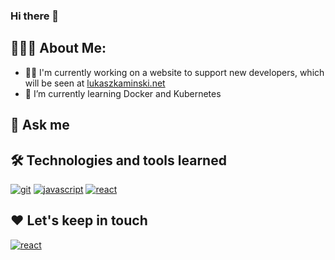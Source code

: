 ### Hi there 👋

## 👨🏻‍💻 About Me:

- 👩‍💻 I'm currently working on a website to support new developers, which will be seen at [lukaszkaminski.net](https://lukaszkaminski.net)
- 🧠 I’m currently learning Docker and Kubernetes

## 💬 Ask me



## 🛠️ Technologies and tools learned

[![git](https://img.shields.io/badge/-Git-F05032?style=flat-square&logo=git&logoColor=white)](https://git-scm.com/)
[![javascript](https://img.shields.io/badge/JavaScript-323330?style=for-the-badge&logo=javascript&logoColor=F7DF1E)](https://developer.mozilla.org/en-US/docs/Web/JavaScript)
[![react](https://img.shields.io/badge/React-20232A?style=for-the-badge&logo=react&logoColor=61DAFB)](https://reactjs.org/)

## ❤️ Let's keep in touch

[![react](https://img.shields.io/badge/linkedin-%230077B5.svg?&style=for-the-badge&logo=linkedin&logoColor=white)](https://www.linkedin.com/in/rolowy/)
